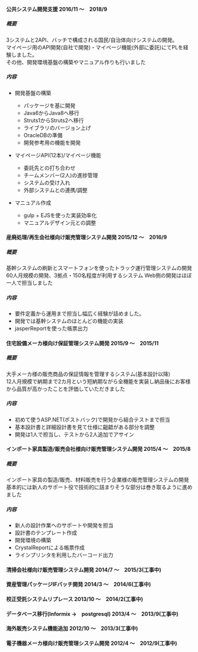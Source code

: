 #### 公共システム開発支援 2016/11 ～　2018/9
##### 概要
3システムと2API、バッチで構成される国民/自治体向けシステムの開発。  
マイページ用のAPI開発(自社で開発)・マイページ機能(外部に委託)にてPLを経験しました。  
その他、開発環境基盤の構築やマニュアル作りも行いました

##### 内容
- 開発基盤の構築
    - パッケージを基に開発
    - Java6からJava8へ移行
    - Struts1からStruts2へ移行
    - ライブラリのバージョン上げ
    - OracleDBの準備
    - 開発参考用の機能を開発
      
- マイページAPI(12本)/マイページ機能  
    - 委託先との打ち合わせ
    - チームメンバー(2人)の進捗管理
    - システムの受け入れ
    - 外部システムとの連携/調整

- マニュアル作成
    - gulp + EJSを使った実装効率化  
    - マニュアルデザイン元との調整  

#### 産廃処理/再生会社様向け販売管理システム開発 2015/12 ～　2016/9
##### 概要
基幹システムの刷新とスマートフォンを使ったトラック運行管理システムの開発  
60人月規模の開発、3拠点・150名程度が利用するシステム
Web側の開発はほぼ一人で担当しました

##### 内容
- 要件定義から運用まで担当し幅広く経験が詰めました。
- 開発では基幹システムのほとんどの機能の実装
- jasperReportを使った帳票出力
    
#### 住宅設備メーカ様向け保証管理システム開発 2015/9 ～　2015/11
##### 概要
大手メーカ様の販売商品の保証情報を管理するシステム(基本設計以降)  
12人月規模で納期まで2カ月という短納期ながら全機能を実装し納品後にお客様から品質が高かったことを評価していただきました  

##### 内容
- 初めて使うASP.NET(ポストバック)で開発から結合テストまで担当
- 基本設計書と詳細設計書を見て仕様に齟齬がある部分を調整
- 開発は1人で担当し、テストから2人追加でアサイン

#### インポート家具製造/販売会社様向け販売管理システム開発 2015/4 ～　2015/8
##### 概要
インポート家具の製造/販売、材料販売を行う企業様の販売管理システムの開発  
基本的には新人のサポート役で技術的に詰まりそうな部分は巻き取るように進めました  
     
##### 内容
- 新人の設計作業へのサポートや開発を担当
- 設計書のテンプレート作成
- 開発環境の構築
- CrystalReportによる帳票作成
- ラインプリンタを利用したバーコード出力


#### 清掃会社様向け販売管理システム開発 2014/7 ～　2015/3(工事中)
#### 資産管理パッケージIFバッチ開発 2014/3 ～　2014/6(工事中)
#### 校正受託システムリプレース 2013/10 ～　2014/2(工事中)
#### データベース移行(Informix →　postgresql) 2013/4 ～　2013/9(工事中)
#### 海外販売システム機能追加 2012/10 ～　2013/3(工事中)
#### 電子機器メーカ様向け販売管理システム開発 2012/4 ～　2012/9(工事中)
